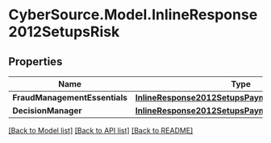 # CyberSource.Model.InlineResponse2012SetupsRisk
## Properties

Name | Type | Description | Notes
------------ | ------------- | ------------- | -------------
**FraudManagementEssentials** | [**InlineResponse2012SetupsPaymentsCardProcessing**](InlineResponse2012SetupsPaymentsCardProcessing.md) |  | [optional] 
**DecisionManager** | [**InlineResponse2012SetupsPaymentsCardProcessing**](InlineResponse2012SetupsPaymentsCardProcessing.md) |  | [optional] 

[[Back to Model list]](../README.md#documentation-for-models) [[Back to API list]](../README.md#documentation-for-api-endpoints) [[Back to README]](../README.md)

